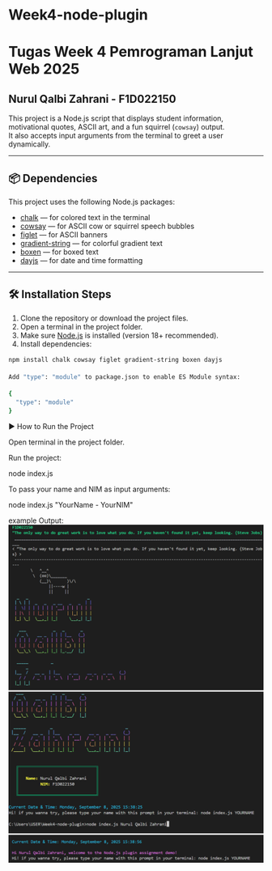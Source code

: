 # Week4-node-plugin
# Tugas Week 4 Pemrograman Lanjut Web 2025 

## Nurul Qalbi Zahrani - F1D022150

This project is a Node.js script that displays student information, motivational quotes, ASCII art, and a fun squirrel (`cowsay`) output.  
It also accepts input arguments from the terminal to greet a user dynamically.

---

## 📦 Dependencies

This project uses the following Node.js packages:

- [chalk](https://www.npmjs.com/package/chalk) — for colored text in the terminal
- [cowsay](https://www.npmjs.com/package/cowsay) — for ASCII cow or squirrel speech bubbles
- [figlet](https://www.npmjs.com/package/figlet) — for ASCII banners
- [gradient-string](https://www.npmjs.com/package/gradient-string) — for colorful gradient text
- [boxen](https://www.npmjs.com/package/boxen) — for boxed text
- [dayjs](https://www.npmjs.com/package/dayjs) — for date and time formatting

---

## 🛠️ Installation Steps

1. Clone the repository or download the project files.
2. Open a terminal in the project folder.
3. Make sure [Node.js](https://nodejs.org/) is installed (version 18+ recommended).
4. Install dependencies:

```bash
npm install chalk cowsay figlet gradient-string boxen dayjs

Add "type": "module" to package.json to enable ES Module syntax:

{
  "type": "module"
}

```

▶️ How to Run the Project

Open terminal in the project folder.

Run the project:

node index.js

To pass your name and NIM as input arguments:

node index.js "YourName - YourNIM"

example Output:
![Project Output](output/image.png)
![Project Output 2](output/image-1.png)
![Project Output 3](output/image-2.png)
